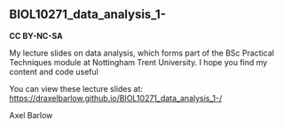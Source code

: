 ## BIOL10271_data_analysis_1-

**CC BY-NC-SA**

My lecture slides on data analysis, which forms part of the BSc Practical Techniques module at Nottingham Trent University. I hope you find my content and code useful

You can view these lecture slides at: https://draxelbarlow.github.io/BIOL10271_data_analysis_1-/

Axel Barlow

